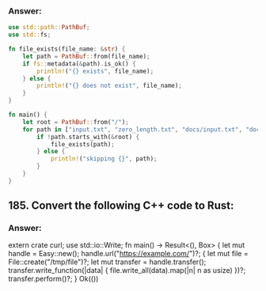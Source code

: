 ### Answer:

```rust
use std::path::PathBuf;
use std::fs;

fn file_exists(file_name: &str) {
    let path = PathBuf::from(file_name);
    if fs::metadata(&path).is_ok() {
        println!("{} exists", file_name);
    } else {
        println!("{} does not exist", file_name);
    }
}

fn main() {
    let root = PathBuf::from("/");
    for path in ["input.txt", "zero_length.txt", "docs/input.txt", "docs/zero_length.txt"] {
        if !path.starts_with(&root) {
            file_exists(path);
        } else {
            println!("skipping {}", path);
        }
    }
}
```

## 185. Convert the following C++ code to Rust:
### Answer:

extern crate curl;
use std::io::Write;
fn main() -> Result<(), Box<Error>> {
let mut handle = Easy::new();
handle.url("https://example.com/")?;
{
    let mut file = File::create("/tmp/file")?;
    let mut transfer = handle.transfer();
    transfer.write_function(|data| {
        file.write_all(data).map(|n| n as usize)
    })?;
    transfer.perform()?;
}
Ok(())

